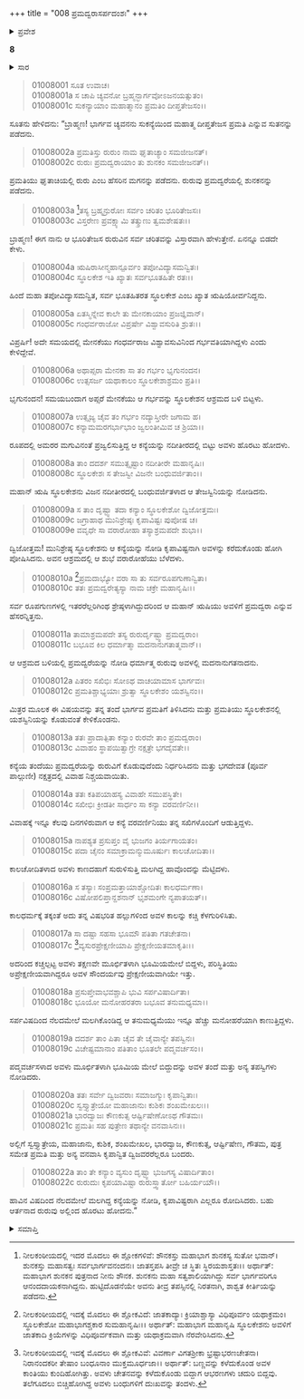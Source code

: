 +++
title = "008 ಪ್ರಮದ್ವರಾಸರ್ಪದಂಶಃ"
+++

<details><summary>ಪ್ರವೇಶ</summary>


।।   ಓಂ ಓಂ ನಮೋ ನಾರಾಯಣಾಯ।।   ಶ್ರೀ ವೇದವ್ಯಾಸಾಯ ನಮಃ ।।
ಶ್ರೀ ಕೃಷ್ಣದ್ವೈಪಾಯನ ವೇದವ್ಯಾಸ ವಿರಚಿತ
ಶ್ರೀ ಮಹಾಭಾರತ
ಆದಿ ಪರ್ವ
ಪೌಲೋಮ ಪರ್ವ
</details>

**8**
<details><summary>ಸಾರ</summary>

ರುರುವಿನ ಕಥೆ ಮತ್ತು ಪ್ರಮದ್ವತಿಯ ಜನನ ವೃತ್ತಾಂತ (1-10). ರುರುವು ಪ್ರಮದ್ವರೆಯನ್ನು ಪ್ರೀತಿಸಿ ವಿವಾಹಕ್ಕೆ ಸಿದ್ಧತೆಗಳನ್ನು ಮಾಡುತ್ತಿರಲು ಪ್ರಮದ್ವರೆಯ ಮರಣ (11-20).

</details>

> 01008001 ಸೂತ ಉವಾಚ।  
01008001a ಸ ಚಾಪಿ ಚ್ಯವನೋ ಬ್ರಹ್ಮನ್ಭಾರ್ಗವೋಽಜನಯತ್ಸುತಂ।  
01008001c ಸುಕನ್ಯಾಯಾಂ ಮಹಾತ್ಮಾನಂ ಪ್ರಮತಿಂ ದೀಪ್ತತೇಜಸಂ।।

ಸೂತನು ಹೇಳಿದನು: “ಬ್ರಾಹ್ಮಣ! ಭಾರ್ಗವ ಚ್ಯವನನು ಸುಕನ್ಯೆಯಿಂದ ಮಹಾತ್ಮ ದೀಪ್ತತೇಜಸ ಪ್ರಮತಿ ಎನ್ನುವ ಸುತನನ್ನು ಪಡೆದನು.

> 01008002a ಪ್ರಮತಿಸ್ತು ರುರುಂ ನಾಮ ಘೃತಾಚ್ಯಾಂ ಸಮಜೀಜನತ್।  
01008002c ರುರುಃ ಪ್ರಮದ್ವರಾಯಾಂ ತು ಶುನಕಂ ಸಮಜೀಜನತ್।।

ಪ್ರಮತಿಯು ಘೃತಾಚಿಯಲ್ಲಿ ರುರು ಎಂಬ ಹೆಸರಿನ ಮಗನನ್ನು ಪಡೆದನು. ರುರುವು ಪ್ರಮದ್ವರೆಯಲ್ಲಿ ಶುನಕನನ್ನು ಪಡೆದನು.

> 01008003a [^1]ತಸ್ಯ ಬ್ರಹ್ಮನ್ರುರೋಃ ಸರ್ವಂ ಚರಿತಂ ಭೂರಿತೇಜಸಃ।   
01008003c ವಿಸ್ತರೇಣ ಪ್ರವಕ್ಷ್ಯಾಮಿ ತತ್ಶ್ರುಣು ತ್ವಮಶೇಷತಃ।।

ಬ್ರಾಹ್ಮಣ! ಈಗ ನಾನು ಆ ಭೂರಿತೇಜಸ ರುರುವಿನ ಸರ್ವ ಚರಿತವನ್ನು ವಿಸ್ತಾರವಾಗಿ ಹೇಳುತ್ತೇನೆ. ಏನನ್ನೂ ಬಿಡದೇ ಕೇಳು.

> 01008004a ಋಷಿರಾಸೀನ್ಮಹಾನ್ಪೂರ್ವಂ ತಪೋವಿದ್ಯಾಸಮನ್ವಿತಃ।  
01008004c ಸ್ಥೂಲಕೇಶ ಇತಿ ಖ್ಯಾತಃ ಸರ್ವಭೂತಹಿತೇ ರತಃ।।

ಹಿಂದೆ ಮಹಾ ತಪೋವಿದ್ಯಾಸಮನ್ವಿತ, ಸರ್ವ ಭೂತಹಿತರತ ಸ್ಥೂಲಕೇಶ ಎಂಬ ಖ್ಯಾತ ಋಷಿಯೋರ್ವನಿದ್ದನು.

> 01008005a ಏತಸ್ಮಿನ್ನೇವ ಕಾಲೇ ತು ಮೇನಕಾಯಾಂ ಪ್ರಜಜ್ಞಿವಾನ್।  
01008005c ಗಂಧರ್ವರಾಜೋ ವಿಪ್ರರ್ಷೇ ವಿಶ್ವಾವಸುರಿತಿ ಶ್ರುತಃ।।

ವಿಪ್ರರ್ಷಿ! ಅದೇ ಸಮಯದಲ್ಲಿ ಮೇನಕೆಯು ಗಂಧರ್ವರಾಜ ವಿಶ್ವಾವಸುವಿನಿಂದ ಗರ್ಭವತಿಯಾಗಿದ್ದಳು ಎಂದು ಕೇಳಿದ್ದೇವೆ.

> 01008006a ಅಥಾಪ್ಸರಾ ಮೇನಕಾ ಸಾ ತಂ ಗರ್ಭಂ ಭೃಗುನಂದನ।   
01008006c ಉತ್ಸಸರ್ಜ ಯಥಾಕಾಲಂ ಸ್ಥೂಲಕೇಶಾಶ್ರಮಂ ಪ್ರತಿ।।

ಭೃಗುನಂದನ! ಸಮಯಬಂದಾಗ ಅಪ್ಸರೆ ಮೇನಕೆಯು ಆ ಗರ್ಭವನ್ನು ಸ್ಥೂಲಕೇಶನ ಆಶ್ರಮದ ಬಳಿ ಬಿಟ್ಟಳು.

> 01008007a ಉತ್ಸೃಜ್ಯ ಚೈವ ತಂ ಗರ್ಭಂ ನದ್ಯಾಸ್ತೀರೇ ಜಗಾಮ ಹ।  
01008007c ಕನ್ಯಾಮಮರಗರ್ಭಾಭಾಂ ಜ್ವಲಂತೀಮಿವ ಚ ಶ್ರಿಯಾ।।

ರೂಪದಲ್ಲಿ ಅಮರರ ಮಗುವಿನಂತೆ ಪ್ರಜ್ವಲಿಸುತ್ತಿದ್ದ ಆ ಕನ್ಯೆಯನ್ನು ನದೀತೀರದಲ್ಲಿ ಬಿಟ್ಟು ಅವಳು ಹೊರಟು ಹೋದಳು.

> 01008008a ತಾಂ ದದರ್ಶ ಸಮುತ್ಸೃಷ್ಟಾಂ ನದೀತೀರೇ ಮಹಾನೃಷಿಃ।  
01008008c ಸ್ಥೂಲಕೇಶಃ ಸ ತೇಜಸ್ವೀ ವಿಜನೇ ಬಂಧುವರ್ಜಿತಾಂ।।

ಮಹಾನ್ ಋಷಿ ಸ್ಥೂಲಕೇಶನು ವಿಜನ ನದೀತೀರದಲ್ಲಿ ಬಂಧುವರ್ಜಿತಳಾದ ಆ ತೇಜಸ್ವಿನಿಯನ್ನು ನೋಡಿದನು.

> 01008009a ಸ ತಾಂ ದೃಷ್ಟ್ವಾ ತದಾ ಕನ್ಯಾಂ ಸ್ಥೂಲಕೇಶೋ ದ್ವಿಜೋತ್ತಮಃ।  
01008009c ಜಗ್ರಾಹಾಥ ಮುನಿಶ್ರೇಷ್ಠಃ ಕೃಪಾವಿಷ್ಟಃ ಪುಪೋಷ ಚ।  
01008009e ವವೃಧೇ ಸಾ ವರಾರೋಹಾ ತಸ್ಯಾಶ್ರಮಪದೇ ಶುಭಾ।।

ದ್ವಿಜೋತ್ತಮ! ಮುನಿಶ್ರೇಷ್ಠ ಸ್ಥೂಲಕೇಶನು ಆ ಕನ್ಯೆಯನ್ನು ನೋಡಿ ಕೃಪಾವಿಷ್ಟನಾಗಿ ಅವಳನ್ನು ಕರೆದುಕೊಂಡು ಹೋಗಿ ಪೋಷಿಸಿದನು. ಅವನ ಆಶ್ರಮದಲ್ಲಿ ಆ ಶುಭೆ ವರಾರೋಹೆಯು ಬೆಳೆದಳು.

> 01008010a [^2]ಪ್ರಮದಾಭ್ಯೋ ವರಾ ಸಾ ತು ಸರ್ವರೂಪಗುಣಾನ್ವಿತಾ।  
01008010c ತತಃ ಪ್ರಮದ್ವರೇತ್ಯಸ್ಯಾ ನಾಮ ಚಕ್ರೇ ಮಹಾನೃಷಿಃ।।

ಸರ್ವ ರೂಪಗುಣಗಳಲ್ಲಿ ಇತರರೆಲ್ಲರಿಗಿಂಥ ಶ್ರೇಷ್ಠಳಾಗಿದ್ದುದರಿಂದ ಆ ಮಹಾನ್ ಋಷಿಯು ಅವಳಿಗೆ ಪ್ರಮದ್ವರಾ ಎನ್ನುವ ಹೆಸರನ್ನಿತ್ತನು.

> 01008011a ತಾಮಾಶ್ರಮಪದೇ ತಸ್ಯ ರುರುರ್ದೃಷ್ಟ್ವಾ ಪ್ರಮದ್ವರಾಂ।  
01008011c ಬಭೂವ ಕಿಲ ಧರ್ಮಾತ್ಮಾ ಮದನಾನುಗತಾತ್ಮವಾನ್।।

ಆ ಆಶ್ರಮದ ಬಳಿಯಲ್ಲಿ ಪ್ರಮದ್ವರೆಯನ್ನು ನೋಡಿ ಧರ್ಮಾತ್ಮ ರುರುವು ಅವಳಲ್ಲಿ ಮದನಾನುಗತನಾದನು.

> 01008012a ಪಿತರಂ ಸಖಿಭಿಃ ಸೋಽಥ ವಾಚಯಾಮಾಸ ಭಾರ್ಗವಃ।  
01008012c ಪ್ರಮತಿಶ್ಚಾಭ್ಯಯಾಃ ಶ್ರುತ್ವಾ ಸ್ಥೂಲಕೇಶಂ ಯಶಸ್ವಿನಂ।।

ಮಿತ್ರರ ಮೂಲಕ ಈ ವಿಷಯವನ್ನು ತನ್ನ ತಂದೆ ಭಾರ್ಗವ ಪ್ರಮತಿಗೆ ತಿಳಿಸಿದನು ಮತ್ತು ಪ್ರಮತಿಯು ಸ್ಥೂಲಕೇಶನಲ್ಲಿ ಯಶಸ್ವಿನಿಯನ್ನು ಕೊಡುವಂತೆ ಕೇಳಿಕೊಂಡನು.

> 01008013a ತತಃ ಪ್ರಾದಾತ್ಪಿತಾ ಕನ್ಯಾಂ ರುರವೇ ತಾಂ ಪ್ರಮದ್ವರಾಂ।  
01008013c ವಿವಾಹಂ ಸ್ಥಾಪಯಿತ್ವಾಗ್ರೇ ನಕ್ಷತ್ರೇ ಭಗದೈವತೇ।।

ಕನ್ಯೆಯ ತಂದೆಯು ಪ್ರಮದ್ವರೆಯನ್ನು ರುರುವಿಗೆ ಕೊಡುವುದೆಂದು ನಿರ್ಧರಿಸಿದನು ಮತ್ತು ಭಗದೇವತ (ಪೂರ್ವ ಪಾಲ್ಗುಣೀ) ನಕ್ಷತ್ರದಲ್ಲಿ ವಿವಾಹ ನಿಶ್ಚಯವಾಯಿತು.

> 01008014a ತತಃ ಕತಿಪಯಾಹಸ್ಯ ವಿವಾಹೇ ಸಮುಪಸ್ಥಿತೇ।  
01008014c ಸಖೀಭಿಃ ಕ್ರೀಡತೀ ಸಾರ್ಧಂ ಸಾ ಕನ್ಯಾ ವರವರ್ಣಿನೀ।।

ವಿವಾಹಕ್ಕೆ ಇನ್ನೂ ಕೆಲವು ದಿನಗಳಿರುವಾಗ ಆ ಕನ್ಯೆ ವರವರ್ಣಿನಿಯು ತನ್ನ ಸಖಿಗಳೊಂದಿಗೆ ಆಡುತ್ತಿದ್ದಳು.

> 01008015a ನಾಪಶ್ಯತ ಪ್ರಸುಪ್ತಂ ವೈ ಭುಜಗಂ ತಿರ್ಯಗಾಯತಂ।  
01008015c ಪದಾ ಚೈನಂ ಸಮಾಕ್ರಾಮನ್ಮುಮೂರ್ಷುಃ ಕಾಲಚೋದಿತಾ।।

ಕಾಲಚೋದಿತಳಾದ ಅವಳು ಕಾಣದಹಾಗೆ ಸುರುಳಿಸುತ್ತಿ ಮಲಗಿದ್ದ ಹಾವೊಂದನ್ನು ಮೆಟ್ಟಿದಳು.

> 01008016a ಸ ತಸ್ಯಾಃ ಸಂಪ್ರಮತ್ತಾಯಾಶ್ಚೋದಿತಃ ಕಾಲಧರ್ಮಣಾ।  
01008016c ವಿಷೋಪಲಿಪ್ತಾನ್ದಶನಾನ್ ಭೃಶಮಂಗೇ ನ್ಯಪಾತಯತ್।।

ಕಾಲಧರ್ಮಕ್ಕೆ ತಕ್ಕಂತೆ ಅದು ತನ್ನ ವಿಷಭರಿತ ಹಲ್ಲುಗಳಿಂದ ಅವಳ ಕಾಲನ್ನು ಕಚ್ಚಿ ಕೆಳಗುರಿಳಿಸಿತು.

> 01008017a ಸಾ ದಷ್ಟಾ ಸಹಸಾ ಭೂಮೌ ಪತಿತಾ ಗತಚೇತನಾ।   
01008017c [^3]ವ್ಯಸುರಪ್ರೇಕ್ಷಣೀಯಾಪಿ ಪ್ರೇಕ್ಷಣೀಯತಮಾಕೃತಿಃ।।

ಅದರಿಂದ ಕಚ್ಚಲ್ಪಟ್ಟ ಅವಳು ತಕ್ಷಣವೇ ಮೂರ್ಛಿತಳಾಗಿ ಭೂಮಿಯಮೇಲೆ ಬಿದ್ದಳು, ಪರಿಸ್ಥಿತಿಯು ಅಪ್ರೇಕ್ಷಣೀಯವಾಗಿದ್ದರೂ ಅವಳ ಸೌಂದರ್ಯವು ಪ್ರೇಕ್ಷಣೀಯವಾಗಿಯೇ ಇತ್ತು.

> 01008018a ಪ್ರಸುಪ್ತೇವಾಭವಶ್ಚಾಪಿ ಭುವಿ ಸರ್ಪವಿಷಾರ್ದಿತಾ।  
01008018c ಭೂಯೋ ಮನೋಹರತರಾ ಬಭೂವ ತನುಮಧ್ಯಮಾ।।

ಸರ್ಪವಿಷದಿಂದ ನೆಲದಮೇಲೆ ಮಲಗಿಕೊಂಡಿದ್ದ ಆ ತನುಮಧ್ಯಮೆಯು ಇನ್ನೂ ಹೆಚ್ಚು ಮನೋಹರೆಯಾಗಿ ಕಾಣುತ್ತಿದ್ದಳು.

> 01008019a ದದರ್ಶ ತಾಂ ಪಿತಾ ಚೈವ ತೇ ಚೈವಾನ್ಯೇ ತಪಸ್ವಿನಃ।  
01008019c ವಿಚೇಷ್ಟಮಾನಾಂ ಪತಿತಾಂ ಭೂತಲೇ ಪದ್ಮವರ್ಚಸಂ।।

ಪದ್ಮವರ್ಚಸಳಾದ ಅವಳು ಮೂರ್ಛಿತಳಾಗಿ ಭೂಮಿಯ ಮೇಲೆ ಬಿದ್ದುದನ್ನು ಅವಳ ತಂದೆ ಮತ್ತು ಅನ್ಯ ತಪಸ್ವಿಗಳು ನೋಡಿದರು.

> 01008020a ತತಃ ಸರ್ವೇ ದ್ವಿಜವರಾಃ ಸಮಾಜಗ್ಮುಃ ಕೃಪಾನ್ವಿತಾಃ।  
01008020c ಸ್ವಸ್ತ್ಯಾತ್ರೇಯೋ ಮಹಾಜಾನುಃ ಕುಶಿಕಃ ಶಂಖಮೇಖಲಃ।।  
01008021a ಭಾರದ್ವಾಜಃ ಕೌಣಕುತ್ಸ ಆರ್ಷ್ಟಿಷೇಣೋಽಥ ಗೌತಮಃ।  
01008021c ಪ್ರಮತಿಃ ಸಹ ಪುತ್ರೇಣ ತಥಾನ್ಯೇ ವನವಾಸಿನಃ।।

ಅಲ್ಲಿಗೆ ಸ್ವಸ್ತ್ಯಾತ್ರೇಯ, ಮಹಾಜಾನು, ಕುಶಿಕ, ಶಂಖಮೇಖಲ, ಭಾರದ್ವಾಜ, ಕೌಣಕುತ್ಸ, ಆರ್ಷ್ಟಿಷೇಣ, ಗೌತಮ, ಪುತ್ರ ಸಮೇತ ಪ್ರಮತಿ ಮತ್ತು ಅನ್ಯ ವನವಾಸಿ ಕೃಪಾನ್ವಿತ ದ್ವಿಜವರರೆಲ್ಲರೂ ಬಂದರು.

> 01008022a ತಾಂ ತೇ ಕನ್ಯಾಂ ವ್ಯಸುಂ ದೃಷ್ಟ್ವಾ ಭುಜಗಸ್ಯ ವಿಷಾರ್ದಿತಾಂ।  
01008022c ರುರುದುಃ ಕೃಪಯಾವಿಷ್ಟಾ ರುರುಸ್ತ್ವಾರ್ತೋ ಬಹಿರ್ಯಯೌ।।

ಹಾವಿನ ವಿಷದಿಂದ ನೆಲದಮೇಲೆ ಮಲಗಿದ್ದ ಕನ್ಯೆಯನ್ನು ನೋಡಿ, ಕೃಪಾವಿಷ್ಟರಾಗಿ ಎಲ್ಲರೂ ರೋದಿಸಿದರು. ಬಹು ಆರ್ತನಾದ ರುರುವು ಅಲ್ಲಿಂದ ಹೊರಟು ಹೋದನು.”

<details><summary>ಸಮಾಪ್ತಿ</summary>

ಇತಿ ಶ್ರೀ ಮಹಾಭಾರತೇ ಆದಿಪರ್ವಣಿ ಪೌಲೋಮಪರ್ವಣಿ ಪ್ರಮದ್ವರಾಸರ್ಪದಂಶೋ ನಾಮ ಅಷ್ಟಮೋಽಧ್ಯಾಯಃ।।  
ಇದು ಶ್ರೀ ಮಹಾಭಾರತದಲ್ಲಿ ಆದಿಪರ್ವದಲ್ಲಿ ಪೌಲೋಮಪರ್ವದಲ್ಲಿ ಪ್ರಮದ್ವರಾಸರ್ಪದಂಶ ಎನ್ನುವ ಎಂಟನೆಯ ಅಧ್ಯಾಯವು.
</details>

[^1]: ನೀಲಕಂಠೀಯದಲ್ಲಿ ಇದರ ಮೊದಲು ಈ ಶ್ಲೋಕಗಳಿವೆ: ಶೌನಕಸ್ತು ಮಹಾಭಾಗ ಶುನಕಸ್ಯ ಸುತೋ ಭವಾನ್।   ಶುನಕಸ್ತು ಮಹಾಸತ್ವಃ ಸರ್ವಭಾರ್ಗವನಂದನಃ।   ಜಾತಸ್ತಪಸಿ ತೀವ್ರೇ ಚ ಸ್ಥಿತಃ ಸ್ಥಿರಯಶಾಸ್ತತಃ।।   ಅರ್ಥಾತ್: ಮಹಾಭಾಗ ಶುನಕನ ಪುತ್ರನಾದ ನೀನು ಶೌನಕ. ಶುನಕನು ಮಹಾ ಸತ್ವಶಾಲಿಯಾಗಿದ್ದು ಸರ್ವ ಭಾರ್ಗವರಿಗೂ ಆನಂದದಾಯಕನಾಗಿದ್ದನು. ಹುಟ್ಟಿದೊಡನೆಯೇ ಅವನು ತೀವ್ರ ತಪಸ್ಸಿನಲ್ಲಿ ನಿರತನಾಗಿ, ಶಾಶ್ವತ ಕೀರ್ತಿಯನ್ನು ಪಡೆದನು.

[^2]: ನೀಲಕಂಠೀಯದಲ್ಲಿ ಇದಕ್ಕೆ ಮೊದಲು ಈ ಶ್ಲೋಕವಿದೆ: ಜಾತಕಾದ್ಯಾಃ ಕ್ರಿಯಾಶ್ಚಾಸ್ಯಾ ವಿಧಿಪೂರ್ವಂ ಯಥಾಕ್ರಮಂ।   ಸ್ಥೂಲಕೇಶೋ ಮಹಾಭಾಗಶ್ಚಕಾರ ಸುಮಹಾನೃಷಿಃ।।   ಅರ್ಥಾತ್: ಮಹಾಭಾಗ ಮಹಾನೃಷಿ ಸ್ಥೂಲಕೇಶನು ಅವಳಿಗೆ ಜಾತಕಾದಿ ಕ್ರಿಯೆಗಳನ್ನು ವಿಧಿಪೂರ್ವಕವಾಗಿ ಮತ್ತು ಯಥಾಕ್ರಮವಾಗಿ ನೆರವೇರಿಸಿದನು.

[^3]: ನೀಲಕಂಠೀಯದಲ್ಲಿ ಇದಕ್ಕೆ ಮೊದಲು ಈ ಶ್ಲೋಕವಿವೆ: ವಿವರ್ಣಾ ವಿಗತಶ್ರೀಕಾ ಭ್ರಷ್ಟಾಭರಣಚೇತನಾ।   ನಿರಾನಂದಕರೀ ತೇಷಾಂ ಬಂಧೂನಾಂ ಮುಕ್ತಮೂರ್ಧಜಾ।।   ಅರ್ಥಾತ್: ಬಣ್ಣವನ್ನು ಕಳೆದುಕೊಂಡ ಅವಳ ಕಾಂತಿಯು ಕುಂದಿಹೋಗಿತ್ತು. ಅವಳು ಚೇತನವನ್ನು ಕಳೆದುಕೊಂಡು ಬಿದ್ದಾಗ ಆಭರಣಗಳು ಚದುರಿ ಬಿದ್ದವು. ತಲೆಗೂದಲು ಬಿಚ್ಚಿಹೋಗಿದ್ದ ಅವಳು ಬಂಧುಗಳಿಗೆ ದುಃಖವನ್ನು ತಂದಳು.
